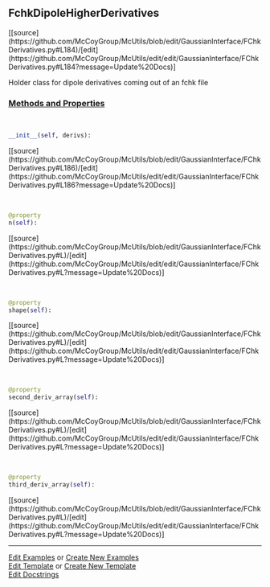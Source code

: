 ## <a id="McUtils.GaussianInterface.FChkDerivatives.FchkDipoleHigherDerivatives">FchkDipoleHigherDerivatives</a> 
<div class="docs-source-link" markdown="1">
[[source](https://github.com/McCoyGroup/McUtils/blob/edit/GaussianInterface/FChkDerivatives.py#L184)/[edit](https://github.com/McCoyGroup/McUtils/edit/edit/GaussianInterface/FChkDerivatives.py#L184?message=Update%20Docs)]
</div>

Holder class for dipole derivatives coming out of an fchk file

<div class="collapsible-section">
 <div class="collapsible-section collapsible-section-header" markdown="1">
 
### <a class="collapse-link" data-toggle="collapse" href="#methods">Methods and Properties</a> <a class="float-right" data-toggle="collapse" href="#methods"><i class="fa fa-chevron-down"></i></a>

 </div>
 <div class="collapsible-section collapsible-section-body collapse" id="methods" markdown="1">

<a id="McUtils.GaussianInterface.FChkDerivatives.FchkDipoleHigherDerivatives.__init__" class="docs-object-method">&nbsp;</a> 
```python
__init__(self, derivs): 
```
<div class="docs-source-link" markdown="1">
[[source](https://github.com/McCoyGroup/McUtils/blob/edit/GaussianInterface/FChkDerivatives.py#L186)/[edit](https://github.com/McCoyGroup/McUtils/edit/edit/GaussianInterface/FChkDerivatives.py#L186?message=Update%20Docs)]
</div>

<a id="McUtils.GaussianInterface.FChkDerivatives.FchkDipoleHigherDerivatives.n" class="docs-object-method">&nbsp;</a> 
```python
@property
n(self): 
```
<div class="docs-source-link" markdown="1">
[[source](https://github.com/McCoyGroup/McUtils/blob/edit/GaussianInterface/FChkDerivatives.py#L)/[edit](https://github.com/McCoyGroup/McUtils/edit/edit/GaussianInterface/FChkDerivatives.py#L?message=Update%20Docs)]
</div>

<a id="McUtils.GaussianInterface.FChkDerivatives.FchkDipoleHigherDerivatives.shape" class="docs-object-method">&nbsp;</a> 
```python
@property
shape(self): 
```
<div class="docs-source-link" markdown="1">
[[source](https://github.com/McCoyGroup/McUtils/blob/edit/GaussianInterface/FChkDerivatives.py#L)/[edit](https://github.com/McCoyGroup/McUtils/edit/edit/GaussianInterface/FChkDerivatives.py#L?message=Update%20Docs)]
</div>

<a id="McUtils.GaussianInterface.FChkDerivatives.FchkDipoleHigherDerivatives.second_deriv_array" class="docs-object-method">&nbsp;</a> 
```python
@property
second_deriv_array(self): 
```
<div class="docs-source-link" markdown="1">
[[source](https://github.com/McCoyGroup/McUtils/blob/edit/GaussianInterface/FChkDerivatives.py#L)/[edit](https://github.com/McCoyGroup/McUtils/edit/edit/GaussianInterface/FChkDerivatives.py#L?message=Update%20Docs)]
</div>

<a id="McUtils.GaussianInterface.FChkDerivatives.FchkDipoleHigherDerivatives.third_deriv_array" class="docs-object-method">&nbsp;</a> 
```python
@property
third_deriv_array(self): 
```
<div class="docs-source-link" markdown="1">
[[source](https://github.com/McCoyGroup/McUtils/blob/edit/GaussianInterface/FChkDerivatives.py#L)/[edit](https://github.com/McCoyGroup/McUtils/edit/edit/GaussianInterface/FChkDerivatives.py#L?message=Update%20Docs)]
</div>

 </div>
</div>




___

[Edit Examples](https://github.com/McCoyGroup/McUtils/edit/gh-pages/ci/examples/McUtils/GaussianInterface/FChkDerivatives/FchkDipoleHigherDerivatives.md) or 
[Create New Examples](https://github.com/McCoyGroup/McUtils/new/gh-pages/?filename=ci/examples/McUtils/GaussianInterface/FChkDerivatives/FchkDipoleHigherDerivatives.md) <br/>
[Edit Template](https://github.com/McCoyGroup/McUtils/edit/gh-pages/ci/docs/McUtils/GaussianInterface/FChkDerivatives/FchkDipoleHigherDerivatives.md) or 
[Create New Template](https://github.com/McCoyGroup/McUtils/new/gh-pages/?filename=ci/docs/templates/McUtils/GaussianInterface/FChkDerivatives/FchkDipoleHigherDerivatives.md) <br/>
[Edit Docstrings](https://github.com/McCoyGroup/McUtils/edit/edit/GaussianInterface/FChkDerivatives.py#L184?message=Update%20Docs)